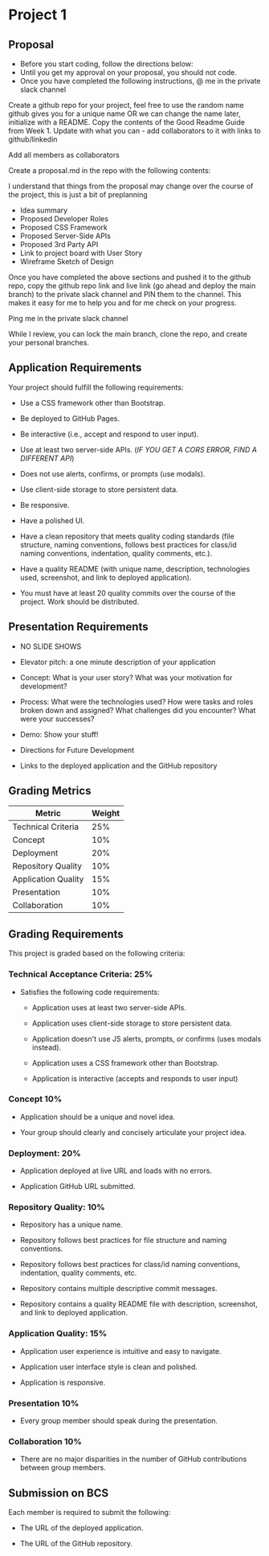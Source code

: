 # Project 1

## Proposal

* Before you start coding, follow the directions below:
* Until you get my approval on your proposal, you should not code.
* Once you have completed the following instructions, @ me in the private slack channel

Create a github repo for your project, feel free to use the random name github gives you for a unique name
OR we can change the name later, initialize with a README. Copy the contents of the Good Readme Guide from Week 1.
Update with what you can - add collaborators to it with links to github/linkedin

Add all members as collaborators

Create a proposal.md in the repo with the following contents:

I understand that things from the proposal may change over the course of the project,
this is just a bit of preplanning

* Idea summary
* Proposed Developer Roles
* Proposed CSS Framework
* Proposed Server-Side APIs
* Proposed 3rd Party API
* Link to project board with User Story
* Wireframe Sketch of Design

Once you have completed the above sections and pushed it to the github repo,
copy the github repo link and live link (go ahead and deploy the main branch)
to the private slack channel and PIN them to the channel.
This makes it easy for me to help you and for me check on your progress.

Ping me in the private slack channel

While I review, you can lock the main branch, clone the repo, and create your personal branches.

## Application Requirements

Your project should fulfill the following requirements:

* Use a CSS framework other than Bootstrap.

* Be deployed to GitHub Pages.

* Be interactive (i.e., accept and respond to user input).

* Use at least two server-side APIs. (*IF YOU GET A CORS ERROR, FIND A DIFFERENT API*)

* Does not use alerts, confirms, or prompts (use modals).

* Use client-side storage to store persistent data.
* Be responsive.

* Have a polished UI.

* Have a clean repository that meets quality coding standards (file structure, naming conventions, follows best practices for class/id naming conventions, indentation, quality comments, etc.).

* Have a quality README (with unique name, description, technologies used, screenshot, and link to deployed application).

* You must have at least 20 quality commits over the course of the project. Work should be distributed.


## Presentation Requirements

* NO SLIDE SHOWS

* Elevator pitch: a one minute description of your application

* Concept: What is your user story? What was your motivation for development?

* Process: What were the technologies used? How were tasks and roles broken down and assigned? What challenges did you encounter? What were your successes?

* Demo: Show your stuff!

* Directions for Future Development

* Links to the deployed application and the GitHub repository


## Grading Metrics 

| Metric                | Weight | 
| ---                   | ---    |
| Technical Criteria    | 25%    |
| Concept               | 10%    |
| Deployment            | 20%    |
| Repository Quality    | 10%    |
| Application Quality   | 15%    |
| Presentation          | 10%    |
| Collaboration         | 10%    |


## Grading Requirements

This project is graded based on the following criteria:

### Technical Acceptance Criteria: 25%

* Satisfies the following code requirements:

	* Application uses at least two server-side APIs.

    * Application uses client-side storage to store persistent data.

    * Application doesn't use JS alerts, prompts, or confirms (uses modals instead).

    * Application uses a CSS framework other than Bootstrap.

    * Application is interactive (accepts and responds to user input)

### Concept 10%

* Application should be a unique and novel idea.

* Your group should clearly and concisely articulate your project idea.

### Deployment: 20%

* Application deployed at live URL and loads with no errors.

* Application GitHub URL submitted.

### Repository Quality: 10%

* Repository has a unique name.

* Repository follows best practices for file structure and naming conventions.

* Repository follows best practices for class/id naming conventions, indentation, quality comments, etc.

* Repository contains multiple descriptive commit messages.

* Repository contains a quality README file with description, screenshot, and link to deployed application.

### Application Quality: 15%

* Application user experience is intuitive and easy to navigate.

* Application user interface style is clean and polished.

* Application is responsive.

### Presentation 10%

* Every group member should speak during the presentation.

### Collaboration 10%

* There are no major disparities in the number of GitHub contributions between group members.


## Submission on BCS

Each member is required to submit the following:

* The URL of the deployed application.

* The URL of the GitHub repository.
